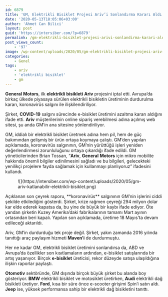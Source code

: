 ```yaml
---
id: 6879
title: 'GM, Elektrikli Bisiklet Projesi Ariv’i Sonlandırma Kararı Aldı'
date: '2020-05-13T18:05:06+03:00'
author: 'Ahmet Can Bilici'
layout: post
guid: 'https://intersiber.com/?p=6879'
permalink: /gm-elektrikli-bisiklet-projesi-arivi-sonlandirma-karari-aldi/
post_views_count:
    - '97'
image: /wp-content/uploads/2020/05/gm-elektrikli-bisiklet-projesi-ariv-i-sonlandirma-karari-aldi.png
categories:
    - Genel
tags:
    - ariv
    - 'elektrikli bisiklet'
    - gm
---
```


**General** **Motors**, ilk **elektrikli** **bisikleti** **Ariv** projesini iptal etti. Avrupa’da birkaç ülkede piyasaya sürülen elektrikli bisikletin üretiminin durdurulma kararı, koronavirüs salgını ile ilişkilendiriliyor.

Şirket, **COVID-19** salgını sürecinde e-bisiklet üretimini azaltma kararı aldığını ifade etti. **Ariv** müşterilerinin online sipariş verebilmesi adına açılmış web sitesi, şu anda GM’in ana sitesine yönlendiriliyor.

GM, iddialı bir elektrikli bisiklet üretmek adına hem pil, hem de güç bakımından gelişmiş bir ürün ortaya koymaya çalıştı. GM’den yapılan açıklamada, koronavirüs salgınının, GM’nin yürüttüğü işleri yeniden değerlendirmesi zorunluluğunu ortaya çıkardığı ifade edildi. GM yöneticilerinden Brian Tossan, “**Ariv**, **General** **Motors** için mikro mobilite hakkında önemli bilgiler edinilmesini sağladı ve bu bilgileri, gelecekteki yenilikçi projelere fayda sağlamak için kullanmayı planlıyoruz” ifadesini kullandı.

<figure class="wp-block-image size-large">![](https://intersiber.com/wp-content/uploads/2020/05/gm-ariv-katlanabilir-elektrikli-bisiklet.png)</figure>Açıklanan son çeyrek raporu, **koronavirüs** salgınının GM’nin işlerini ciddi şekilde etkilediğini gösterdi. Şirket, krize rağmen çeyreği 294 milyon dolar kar elde ederek kapatsa da, bu yine de büyük bir kaybı ifade ediyor. Öte yandan şirketin Kuzey Amerika’daki fabrikalarının tamamı Mart ayının ortasından beri kapalı. Yapılan son açıklamada, üretime 18 Mayıs’ta devam edileceği aktarıldı.

Ariv, GM’in durdurduğu tek proje değil. Şirket, yakın zamanda 2016 yılında tanıttığı araç paylaşım hizmeti **Maven’i** de durdurmuştu.

Her ne kadar GM, elektrikli bisiklet üretimini sonlandırsa da, ABD ve Avrupa’da özellikler son kısıtlamaların ardından, e-bisiklet satışlarında bir artış yaşanıyor. Birçok **e-bisiklet** üreticisi, rekor düzeyde satışa ulaşıldığına ilişkin raporlar paylaştı.

**Otomotiv** sektöründe, GM dışında birçok büyük şirket bu alanda boy gösteriyor. **BMW** elektrikli bisiklet ve motosiklet üretirken, **Audi** elektrikli dağ bisikleti üretiyor. **Ford**, kısa bir süre önce e-scooter girişimi Spin’i satın aldı. **Jeep** ise, yüksek performansa sahip bir elektrikli dağ bisikletini tanıttı.